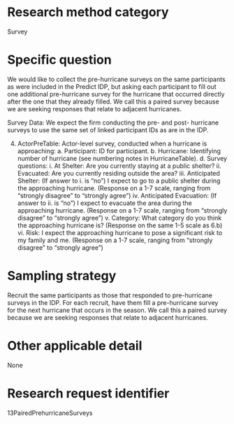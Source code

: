 ﻿# Research method category #
Survey


# Specific question #
We would like to collect the pre-hurricane surveys on the same participants as were included in the Predict IDP, but asking each participant to fill out one additional pre-hurricane survey for the hurricane that occurred directly after the one that they already filled. We call this a paired survey because we are seeking responses that relate to adjacent hurricanes. 


Survey Data: We expect the firm conducting the pre- and post- hurricane surveys to use the same set of linked participant IDs as are in the IDP. 


4. ActorPreTable: Actor-level survey, conducted when a hurricane is approaching:
a. Participant: ID for participant.
b. Hurricane: Identifying number of hurricane (see numbering notes in HurricaneTable).
d. Survey questions:
i. At Shelter: Are you currently staying at a public shelter?
ii. Evacuated: Are you currently residing outside the area?
iii. Anticipated Shelter: (If answer to i. is “no”) I expect to go to a public
shelter during the approaching hurricane. (Response on a 1-7 scale,
ranging from “strongly disagree” to “strongly agree”)
iv. Anticipated Evacuation: (If answer to ii. is “no”) I expect to evacuate the
area during the approaching hurricane. (Response on a 1-7 scale, ranging
from “strongly disagree” to “strongly agree”)
v. Category: What category do you think the approaching hurricane is?
(Response on the same 1-5 scale as 6.b)
vi. Risk: I expect the approaching hurricane to pose a significant risk to my
family and me. (Response on a 1-7 scale, ranging from “strongly disagree”
to “strongly agree”)


# Sampling strategy #


Recruit the same participants as those that responded to pre-hurricane surveys in the IDP. For each recruit, have them fill a pre-hurricane survey for the next hurricane that occurs in the season. We call this a paired survey because we are seeking responses that relate to adjacent hurricanes. 


# Other applicable detail #
None


# Research request identifier #
13PairedPrehurricaneSurveys